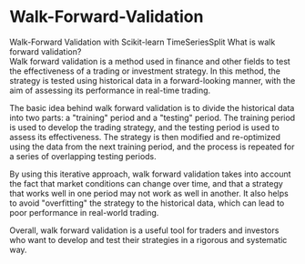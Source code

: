 # Walk-Forward-Validation<br/>
Walk-Forward Validation with Scikit-learn TimeSeriesSplit
What is walk forward validation?<br/>
Walk forward validation is a method used in finance and other fields to test the effectiveness of a trading or investment strategy. In this method, the strategy is tested using historical data in a forward-looking manner, with the aim of assessing its performance in real-time trading.<br/>

The basic idea behind walk forward validation is to divide the historical data into two parts: a "training" period and a "testing" period. The training period is used to develop the trading strategy, and the testing period is used to assess its effectiveness. The strategy is then modified and re-optimized using the data from the next training period, and the process is repeated for a series of overlapping testing periods.<br/>

By using this iterative approach, walk forward validation takes into account the fact that market conditions can change over time, and that a strategy that works well in one period may not work as well in another. It also helps to avoid "overfitting" the strategy to the historical data, which can lead to poor performance in real-world trading.<br/>

Overall, walk forward validation is a useful tool for traders and investors who want to develop and test their strategies in a rigorous and systematic way.<br/>

